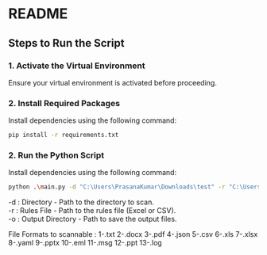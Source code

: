 # README

## Steps to Run the Script

### 1. Activate the Virtual Environment
Ensure your virtual environment is activated before proceeding.

### 2. Install Required Packages
Install dependencies using the following command:
```bash
pip install -r requirements.txt
```

### 2. Run the Python Script
Install dependencies using the following command:
```bash
python .\main.py -d "C:\Users\PrasanaKumar\Downloads\test" -r "C:\Users\PrasanaKumar\Desktop\Bitbucket\bd-risk-scanning\rules.csv" -o "C:\Users\PrasanaKumar\Desktop\Bitbucket\bd-risk-scanning\output"
```


-d : Directory - Path to the directory to scan. <br>
-r : Rules File - Path to the rules file (Excel or CSV). <br>
-o : Output Directory - Path to save the output files. <br>


File Formats to scannable :
1-.txt
2-.docx
3-.pdf
4-.json
5-.csv
6-.xls
7-.xlsx
8-.yaml
9-.pptx
10-.eml
11-.msg
12-.ppt
13-.log